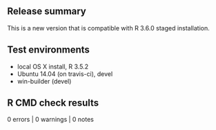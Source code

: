 ## Release summary

This is a new version that is compatible with R 3.6.0 staged installation.

## Test environments

* local OS X install, R 3.5.2
* Ubuntu 14.04 (on travis-ci), devel
* win-builder (devel)

## R CMD check results

0 errors | 0 warnings | 0 notes
